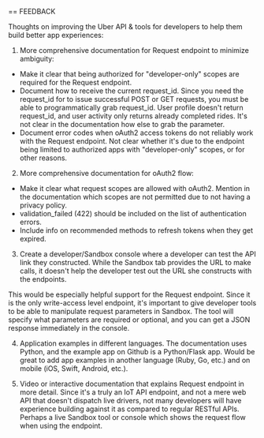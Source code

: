 == FEEDBACK

Thoughts on improving the Uber API & tools for developers to help them build better app experiences:

1. More comprehensive documentation for Request endpoint to minimize ambiguity:

  * Make it clear that being authorized for "developer-only" scopes are required for the Request endpoint.  
  * Document how to receive the current request_id. Since you need the request_id for to issue successful POST or GET requests, you must be able to programmatically grab request_id. User profile doesn't return request_id, and user activity only returns already completed rides. It's not clear in the documentation how else to grab the parameter.
  * Document error codes when oAuth2 access tokens do not reliably work with the Request endpoint. Not clear whether it's due to the endpoint being limited to authorized apps with "developer-only" scopes, or for other reasons.

2. More comprehensive documentation for oAuth2 flow:

  * Make it clear what request scopes are allowed with oAuth2. Mention in the documentation which scopes are not permitted due to not having a privacy policy.
  * validation_failed (422) should be included on the list of authentication errors.
  * Include info on recommended methods to refresh tokens when they get expired.

3. Create a developer/Sandbox console where a developer can test the API link they constructed. While the Sandbox tab provides the URL to make calls, it doesn't help the developer test out the URL she constructs with the endpoints.

This would be especially helpful support for the Request endpoint. Since it is the only write-access level endpoint, it's important to give developer tools to be able to manipulate request parameters in Sandbox. The tool will specify what parameters are required or optional, and you can get a JSON response immediately in the console.

4. Application examples in different languages. The documentation uses Python, and the example app on Github is a Python/Flask app. Would be great to add app examples in another language (Ruby, Go, etc.) and on mobile (iOS, Swift, Android, etc.).

5. Video or interactive documentation that explains Request endpoint in more detail. Since it's a truly an IoT API endpoint, and not a mere web API that doesn't dispatch live drivers, not many developers will have experience building against it as compared to regular RESTful APIs. Perhaps a live Sandbox tool or console which shows the request flow when using the endpoint.
